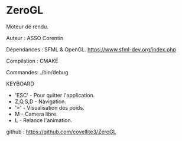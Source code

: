 # ZeroGL
Moteur de rendu.

Auteur : ASSO Corentin

Dépendances : SFML & OpenGL.
https://www.sfml-dev.org/index.php

Compilation : CMAKE

Commandes:
./bin/debug

KEYBOARD
- 'ESC'    - Pour quitter l'application.
- Z,Q,S,D  - Navigation.
- '='      - Visualisation des poids.
- M        - Camera libre.
- L        - Relance l'animation.

github : https://github.com/covellite3/ZeroGL
